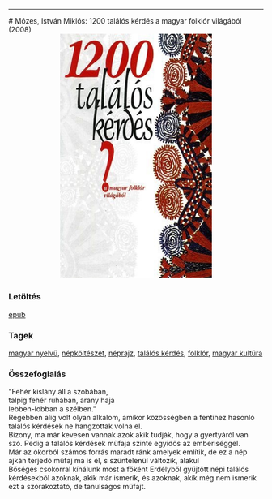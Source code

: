 <hr/>
# <a name="id_897">Mózes, István Miklós: 1200 találós kérdés a magyar folklór világából (2008)</a>
<center><img src="https://github.com/BercziSandor/calibre_lib/raw/main/main/Mozes%2C%20Istvan%20Miklos/1200%20talalos%20kerdes%20a%20magyar%20folklo%20%28897%29/cover.jpg" alt="cover" width="300"/></center>

### Letöltés
[epub](https://github.com/BercziSandor/calibre_lib/raw/main/main/Mozes%2C%20Istvan%20Miklos/1200%20talalos%20kerdes%20a%20magyar%20folklo%20%28897%29/1200%20talalos%20kerdes%20a%20magyar%20fo%20-%20Mozes%2C%20Istvan%20Miklos.epub)

### Tagek
[magyar nyelvű](https://github.com/berczisandor/calibre_lib/blob/main/main/_tags/magyar%20nyelv%c5%b1.md), [népköltészet](https://github.com/berczisandor/calibre_lib/blob/main/main/_tags/n%c3%a9pk%c3%b6lt%c3%a9szet.md), [néprajz](https://github.com/berczisandor/calibre_lib/blob/main/main/_tags/n%c3%a9prajz.md), [találós kérdés](https://github.com/berczisandor/calibre_lib/blob/main/main/_tags/tal%c3%a1l%c3%b3s%20k%c3%a9rd%c3%a9s.md), [folklór](https://github.com/berczisandor/calibre_lib/blob/main/main/_tags/folkl%c3%b3r.md), [magyar kultúra](https://github.com/berczisandor/calibre_lib/blob/main/main/_tags/magyar%20kult%c3%bara.md)

### Összefoglalás
<div>
<p>"Fehér kislány áll a szobában,<br>talpig fehér ruhában, arany haja<br>lebben-lobban a szélben."<br>Régebben alig volt olyan alkalom, amikor közösségben a fentihez hasonló találós kérdések ne hangzottak volna el.<br>Bizony, ma már kevesen vannak azok akik tudják, hogy a gyertyáról van szó. Pedig a találós kérdések műfaja szinte egyidős az emberiséggel.<br>Már az ókorból számos forrás maradt ránk amelyek említik, de ez a nép ajkán terjedő műfaj ma is él, s szüntelenül változik, alakul<br>Bőséges csokorral kínálunk most a főként Erdélyből gyűjtött népi találós kérdésekből azoknak, akik már ismerik, és azoknak, akik még nem ismerik ezt a szórakoztató, de tanulságos műfajt.</p></div>


